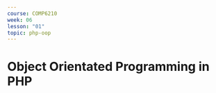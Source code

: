 ```yaml
---
course: COMP6210
week: 06
lesson: "01"
topic: php-oop
---
```


# Object Orientated Programming in PHP